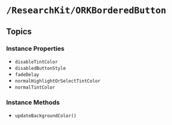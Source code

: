 # ``/ResearchKit/ORKBorderedButton``

<!-- The content below this line is auto-generated and is redundant. You should either incorporate it into your content above this line or delete it. -->

## Topics

### Instance Properties

- ``disableTintColor``
- ``disabledButtonStyle``
- ``fadeDelay``
- ``normalHighlightOrSelectTintColor``
- ``normalTintColor``

### Instance Methods

- ``updateBackgroundColor()``